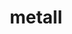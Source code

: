 ---
title: "metall"
layout: cache
categories: [package, develop]
meta: {"versions": ["0.23.1", "0.25"], "compilers": ["gcc@=11.1.0", "oneapi@=2023.0.0", "oneapi@=2023.1.0", "oneapi@=2023.2.0"], "oss": ["ubuntu20.04"], "platforms": ["linux"], "targets": ["ppc64le", "x86_64", "x86_64_v3"], "stacks": ["e4s", "e4s-oneapi", "e4s-power", "root"], "num_specs": 41, "num_specs_by_stack": {"e4s-power": 6, "root": 41, "e4s-oneapi": 13, "e4s": 4}}
spec_details: [{"hash": "fipglypexm3lh224t4gvqvpsstpagfq5", "compiler": "gcc@=11.1.0", "versions": ["0.25"], "os": "ubuntu20.04", "platform": "linux", "target": "ppc64le", "variants": ["build_system=cmake", "build_type=Release", "generator=make", "~ipo"], "stacks": ["e4s-power", "root"], "size": "-", "tarball": "https://binaries.spack.io/develop/build_cache/linux-ubuntu20.04-ppc64le/gcc-11.1.0/metall-0.25/linux-ubuntu20.04-ppc64le-gcc-11.1.0-metall-0.25-fipglypexm3lh224t4gvqvpsstpagfq5.spack"}, {"hash": "64ahuerxqn4vzuj2jslnfw7wuu6yft6v", "compiler": "gcc@=11.1.0", "versions": ["0.25"], "os": "ubuntu20.04", "platform": "linux", "target": "ppc64le", "variants": ["build_system=cmake", "build_type=Release", "generator=make", "~ipo"], "stacks": ["root"], "size": "-", "tarball": "https://binaries.spack.io/develop/build_cache/linux-ubuntu20.04-ppc64le/gcc-11.1.0/metall-0.25/linux-ubuntu20.04-ppc64le-gcc-11.1.0-metall-0.25-64ahuerxqn4vzuj2jslnfw7wuu6yft6v.spack"}, {"hash": "jusjy4nywgjorqiodurpqubi2o3cv2jn", "compiler": "gcc@=11.1.0", "versions": ["0.23.1"], "os": "ubuntu20.04", "platform": "linux", "target": "ppc64le", "variants": ["build_system=cmake", "build_type=RelWithDebInfo", "generator=make", "~ipo"], "stacks": ["root"], "size": "-", "tarball": "https://binaries.spack.io/develop/build_cache/linux-ubuntu20.04-ppc64le/gcc-11.1.0/metall-0.23.1/linux-ubuntu20.04-ppc64le-gcc-11.1.0-metall-0.23.1-jusjy4nywgjorqiodurpqubi2o3cv2jn.spack"}, {"hash": "omcohgyeitgl5fq65otlyiapw425mrid", "compiler": "gcc@=11.1.0", "versions": ["0.25"], "os": "ubuntu20.04", "platform": "linux", "target": "ppc64le", "variants": ["build_system=cmake", "build_type=Release", "generator=make", "~ipo"], "stacks": ["root"], "size": "-", "tarball": "https://binaries.spack.io/develop/build_cache/linux-ubuntu20.04-ppc64le/gcc-11.1.0/metall-0.25/linux-ubuntu20.04-ppc64le-gcc-11.1.0-metall-0.25-omcohgyeitgl5fq65otlyiapw425mrid.spack"}, {"hash": "q46c6dqt7zkfey5jcve5cq4mzehi27wp", "compiler": "gcc@=11.1.0", "versions": ["0.25"], "os": "ubuntu20.04", "platform": "linux", "target": "ppc64le", "variants": ["build_system=cmake", "build_type=Release", "generator=make", "~ipo"], "stacks": ["e4s-power", "root"], "size": "-", "tarball": "https://binaries.spack.io/develop/build_cache/linux-ubuntu20.04-ppc64le/gcc-11.1.0/metall-0.25/linux-ubuntu20.04-ppc64le-gcc-11.1.0-metall-0.25-q46c6dqt7zkfey5jcve5cq4mzehi27wp.spack"}, {"hash": "o6yids2ccdq2ddbggeivr437mkdfefzn", "compiler": "gcc@=11.1.0", "versions": ["0.25"], "os": "ubuntu20.04", "platform": "linux", "target": "ppc64le", "variants": ["build_system=cmake", "build_type=Release", "generator=make", "~ipo"], "stacks": ["e4s-power", "root"], "size": "-", "tarball": "https://binaries.spack.io/develop/build_cache/linux-ubuntu20.04-ppc64le/gcc-11.1.0/metall-0.25/linux-ubuntu20.04-ppc64le-gcc-11.1.0-metall-0.25-o6yids2ccdq2ddbggeivr437mkdfefzn.spack"}, {"hash": "s2xig3jvfpxe7e4xsid4sulma54nk5mr", "compiler": "gcc@=11.1.0", "versions": ["0.25"], "os": "ubuntu20.04", "platform": "linux", "target": "ppc64le", "variants": ["build_system=cmake", "build_type=Release", "generator=make", "~ipo"], "stacks": ["root"], "size": "-", "tarball": "https://binaries.spack.io/develop/build_cache/linux-ubuntu20.04-ppc64le/gcc-11.1.0/metall-0.25/linux-ubuntu20.04-ppc64le-gcc-11.1.0-metall-0.25-s2xig3jvfpxe7e4xsid4sulma54nk5mr.spack"}, {"hash": "jo7yr5vlcrz26h2dtrbjc2rge7zuuqek", "compiler": "gcc@=11.1.0", "versions": ["0.25"], "os": "ubuntu20.04", "platform": "linux", "target": "ppc64le", "variants": ["build_system=cmake", "build_type=RelWithDebInfo", "generator=make", "~ipo"], "stacks": ["root"], "size": "-", "tarball": "https://binaries.spack.io/develop/build_cache/linux-ubuntu20.04-ppc64le/gcc-11.1.0/metall-0.25/linux-ubuntu20.04-ppc64le-gcc-11.1.0-metall-0.25-jo7yr5vlcrz26h2dtrbjc2rge7zuuqek.spack"}, {"hash": "jnkrlpbbnh33exlahxo4fjaodqrjmclx", "compiler": "gcc@=11.1.0", "versions": ["0.25"], "os": "ubuntu20.04", "platform": "linux", "target": "ppc64le", "variants": ["build_system=cmake", "build_type=Release", "generator=make", "~ipo"], "stacks": ["e4s-power", "root"], "size": "-", "tarball": "https://binaries.spack.io/develop/build_cache/linux-ubuntu20.04-ppc64le/gcc-11.1.0/metall-0.25/linux-ubuntu20.04-ppc64le-gcc-11.1.0-metall-0.25-jnkrlpbbnh33exlahxo4fjaodqrjmclx.spack"}, {"hash": "likepwcxycmae7cn3nfxrtnlj2m7wm7g", "compiler": "gcc@=11.1.0", "versions": ["0.25"], "os": "ubuntu20.04", "platform": "linux", "target": "ppc64le", "variants": ["build_system=cmake", "build_type=Release", "generator=make", "~ipo"], "stacks": ["e4s-power", "root"], "size": "-", "tarball": "https://binaries.spack.io/develop/build_cache/linux-ubuntu20.04-ppc64le/gcc-11.1.0/metall-0.25/linux-ubuntu20.04-ppc64le-gcc-11.1.0-metall-0.25-likepwcxycmae7cn3nfxrtnlj2m7wm7g.spack"}, {"hash": "uzzyomk2fw4wvjmooji25vcxb53atjbn", "compiler": "gcc@=11.1.0", "versions": ["0.25"], "os": "ubuntu20.04", "platform": "linux", "target": "ppc64le", "variants": ["build_system=cmake", "build_type=Release", "generator=make", "~ipo"], "stacks": ["root"], "size": "-", "tarball": "https://binaries.spack.io/develop/build_cache/linux-ubuntu20.04-ppc64le/gcc-11.1.0/metall-0.25/linux-ubuntu20.04-ppc64le-gcc-11.1.0-metall-0.25-uzzyomk2fw4wvjmooji25vcxb53atjbn.spack"}, {"hash": "x622fsri36sworcoxwxkv3ec3meffaqa", "compiler": "gcc@=11.1.0", "versions": ["0.25"], "os": "ubuntu20.04", "platform": "linux", "target": "ppc64le", "variants": ["build_system=cmake", "build_type=Release", "generator=make", "~ipo"], "stacks": ["e4s-power", "root"], "size": "-", "tarball": "https://binaries.spack.io/develop/build_cache/linux-ubuntu20.04-ppc64le/gcc-11.1.0/metall-0.25/linux-ubuntu20.04-ppc64le-gcc-11.1.0-metall-0.25-x622fsri36sworcoxwxkv3ec3meffaqa.spack"}, {"hash": "xenvhqgigubxie6bj5br4plho5gxbtaw", "compiler": "gcc@=11.1.0", "versions": ["0.25"], "os": "ubuntu20.04", "platform": "linux", "target": "ppc64le", "variants": ["build_system=cmake", "build_type=Release", "generator=make", "~ipo"], "stacks": ["root"], "size": "-", "tarball": "https://binaries.spack.io/develop/build_cache/linux-ubuntu20.04-ppc64le/gcc-11.1.0/metall-0.25/linux-ubuntu20.04-ppc64le-gcc-11.1.0-metall-0.25-xenvhqgigubxie6bj5br4plho5gxbtaw.spack"}, {"hash": "vq4rydnnzs4e66am5wdntxpzkciyj7up", "compiler": "gcc@=11.1.0", "versions": ["0.25"], "os": "ubuntu20.04", "platform": "linux", "target": "ppc64le", "variants": ["build_system=cmake", "build_type=Release", "generator=make", "~ipo"], "stacks": ["root"], "size": "-", "tarball": "https://binaries.spack.io/develop/build_cache/linux-ubuntu20.04-ppc64le/gcc-11.1.0/metall-0.25/linux-ubuntu20.04-ppc64le-gcc-11.1.0-metall-0.25-vq4rydnnzs4e66am5wdntxpzkciyj7up.spack"}, {"hash": "tx2hta2ssidmeat6soprtg6johugblto", "compiler": "gcc@=11.1.0", "versions": ["0.25"], "os": "ubuntu20.04", "platform": "linux", "target": "ppc64le", "variants": ["build_system=cmake", "build_type=RelWithDebInfo", "generator=make", "~ipo"], "stacks": ["root"], "size": "-", "tarball": "https://binaries.spack.io/develop/build_cache/linux-ubuntu20.04-ppc64le/gcc-11.1.0/metall-0.25/linux-ubuntu20.04-ppc64le-gcc-11.1.0-metall-0.25-tx2hta2ssidmeat6soprtg6johugblto.spack"}, {"hash": "y42lycnac6gxlp3bem5sumgeyaqquxkt", "compiler": "gcc@=11.1.0", "versions": ["0.25"], "os": "ubuntu20.04", "platform": "linux", "target": "ppc64le", "variants": ["build_system=cmake", "build_type=Release", "generator=make", "~ipo"], "stacks": ["root"], "size": "-", "tarball": "https://binaries.spack.io/develop/build_cache/linux-ubuntu20.04-ppc64le/gcc-11.1.0/metall-0.25/linux-ubuntu20.04-ppc64le-gcc-11.1.0-metall-0.25-y42lycnac6gxlp3bem5sumgeyaqquxkt.spack"}, {"hash": "vbyyuged76zzz7ycpxcxe5dbtpj2o6mp", "compiler": "gcc@=11.1.0", "versions": ["0.25"], "os": "ubuntu20.04", "platform": "linux", "target": "ppc64le", "variants": ["build_system=cmake", "build_type=Release", "generator=make", "~ipo"], "stacks": ["root"], "size": "-", "tarball": "https://binaries.spack.io/develop/build_cache/linux-ubuntu20.04-ppc64le/gcc-11.1.0/metall-0.25/linux-ubuntu20.04-ppc64le-gcc-11.1.0-metall-0.25-vbyyuged76zzz7ycpxcxe5dbtpj2o6mp.spack"}, {"hash": "q6tyxyptnrknonveoqxq6deycgfzkso5", "compiler": "oneapi@=2023.0.0", "versions": ["0.25"], "os": "ubuntu20.04", "platform": "linux", "target": "x86_64", "variants": ["build_system=cmake", "build_type=Release", "generator=make", "~ipo"], "stacks": ["root", "e4s-oneapi"], "size": "-", "tarball": "https://binaries.spack.io/develop/build_cache/linux-ubuntu20.04-x86_64/oneapi-2023.0.0/metall-0.25/linux-ubuntu20.04-x86_64-oneapi-2023.0.0-metall-0.25-q6tyxyptnrknonveoqxq6deycgfzkso5.spack"}, {"hash": "igpel7zgwf6p3ixcu43pwrwskzcl7eyr", "compiler": "oneapi@=2023.0.0", "versions": ["0.23.1"], "os": "ubuntu20.04", "platform": "linux", "target": "x86_64", "variants": ["build_system=cmake", "build_type=RelWithDebInfo", "generator=make", "~ipo"], "stacks": ["root"], "size": "-", "tarball": "https://binaries.spack.io/develop/build_cache/linux-ubuntu20.04-x86_64/oneapi-2023.0.0/metall-0.23.1/linux-ubuntu20.04-x86_64-oneapi-2023.0.0-metall-0.23.1-igpel7zgwf6p3ixcu43pwrwskzcl7eyr.spack"}, {"hash": "wwzisdefswqypjpul3qcia6nzy2s5tzs", "compiler": "oneapi@=2023.0.0", "versions": ["0.25"], "os": "ubuntu20.04", "platform": "linux", "target": "x86_64", "variants": ["build_system=cmake", "build_type=RelWithDebInfo", "generator=make", "~ipo"], "stacks": ["root"], "size": "-", "tarball": "https://binaries.spack.io/develop/build_cache/linux-ubuntu20.04-x86_64/oneapi-2023.0.0/metall-0.25/linux-ubuntu20.04-x86_64-oneapi-2023.0.0-metall-0.25-wwzisdefswqypjpul3qcia6nzy2s5tzs.spack"}, {"hash": "fesax6wvax5zmjuk55chooj2akwzf5nx", "compiler": "oneapi@=2023.1.0", "versions": ["0.25"], "os": "ubuntu20.04", "platform": "linux", "target": "x86_64", "variants": ["build_system=cmake", "build_type=Release", "generator=make", "~ipo"], "stacks": ["root", "e4s-oneapi"], "size": "-", "tarball": "https://binaries.spack.io/develop/build_cache/linux-ubuntu20.04-x86_64/oneapi-2023.1.0/metall-0.25/linux-ubuntu20.04-x86_64-oneapi-2023.1.0-metall-0.25-fesax6wvax5zmjuk55chooj2akwzf5nx.spack"}, {"hash": "mdzfulzgvcnyajjcmthcltr3p2jrf46z", "compiler": "oneapi@=2023.1.0", "versions": ["0.25"], "os": "ubuntu20.04", "platform": "linux", "target": "x86_64", "variants": ["build_system=cmake", "build_type=Release", "generator=make", "~ipo"], "stacks": ["root", "e4s-oneapi"], "size": "-", "tarball": "https://binaries.spack.io/develop/build_cache/linux-ubuntu20.04-x86_64/oneapi-2023.1.0/metall-0.25/linux-ubuntu20.04-x86_64-oneapi-2023.1.0-metall-0.25-mdzfulzgvcnyajjcmthcltr3p2jrf46z.spack"}, {"hash": "26itue5or2cfczjxnayezhlkqpbsispp", "compiler": "oneapi@=2023.2.0", "versions": ["0.25"], "os": "ubuntu20.04", "platform": "linux", "target": "x86_64", "variants": ["build_system=cmake", "build_type=Release", "generator=make", "~ipo"], "stacks": ["root", "e4s-oneapi"], "size": "-", "tarball": "https://binaries.spack.io/develop/build_cache/linux-ubuntu20.04-x86_64/oneapi-2023.2.0/metall-0.25/linux-ubuntu20.04-x86_64-oneapi-2023.2.0-metall-0.25-26itue5or2cfczjxnayezhlkqpbsispp.spack"}, {"hash": "65j3bzsibrivscr33nx5bdfrqwxhrc32", "compiler": "oneapi@=2023.2.0", "versions": ["0.25"], "os": "ubuntu20.04", "platform": "linux", "target": "x86_64", "variants": ["build_system=cmake", "build_type=Release", "generator=make", "~ipo"], "stacks": ["root", "e4s-oneapi"], "size": "-", "tarball": "https://binaries.spack.io/develop/build_cache/linux-ubuntu20.04-x86_64/oneapi-2023.2.0/metall-0.25/linux-ubuntu20.04-x86_64-oneapi-2023.2.0-metall-0.25-65j3bzsibrivscr33nx5bdfrqwxhrc32.spack"}, {"hash": "ienyv2vh3zftlwadvfnzsv4wfzwtbb6j", "compiler": "oneapi@=2023.2.0", "versions": ["0.25"], "os": "ubuntu20.04", "platform": "linux", "target": "x86_64", "variants": ["build_system=cmake", "build_type=Release", "generator=make", "~ipo"], "stacks": ["root", "e4s-oneapi"], "size": "-", "tarball": "https://binaries.spack.io/develop/build_cache/linux-ubuntu20.04-x86_64/oneapi-2023.2.0/metall-0.25/linux-ubuntu20.04-x86_64-oneapi-2023.2.0-metall-0.25-ienyv2vh3zftlwadvfnzsv4wfzwtbb6j.spack"}, {"hash": "nf5vcvj6pyaeb7whenwyhw2qa3dtvav6", "compiler": "oneapi@=2023.2.0", "versions": ["0.25"], "os": "ubuntu20.04", "platform": "linux", "target": "x86_64", "variants": ["build_system=cmake", "build_type=Release", "generator=make", "~ipo"], "stacks": ["root", "e4s-oneapi"], "size": "-", "tarball": "https://binaries.spack.io/develop/build_cache/linux-ubuntu20.04-x86_64/oneapi-2023.2.0/metall-0.25/linux-ubuntu20.04-x86_64-oneapi-2023.2.0-metall-0.25-nf5vcvj6pyaeb7whenwyhw2qa3dtvav6.spack"}, {"hash": "oxl5ovllwlp37mgobknxigapy2s2yicj", "compiler": "oneapi@=2023.2.0", "versions": ["0.25"], "os": "ubuntu20.04", "platform": "linux", "target": "x86_64", "variants": ["build_system=cmake", "build_type=Release", "generator=make", "~ipo"], "stacks": ["root", "e4s-oneapi"], "size": "-", "tarball": "https://binaries.spack.io/develop/build_cache/linux-ubuntu20.04-x86_64/oneapi-2023.2.0/metall-0.25/linux-ubuntu20.04-x86_64-oneapi-2023.2.0-metall-0.25-oxl5ovllwlp37mgobknxigapy2s2yicj.spack"}, {"hash": "se6owy542n5jz7kbpzjmd6c7sq4oxzyc", "compiler": "oneapi@=2023.2.0", "versions": ["0.25"], "os": "ubuntu20.04", "platform": "linux", "target": "x86_64", "variants": ["build_system=cmake", "build_type=Release", "generator=make", "~ipo"], "stacks": ["root", "e4s-oneapi"], "size": "-", "tarball": "https://binaries.spack.io/develop/build_cache/linux-ubuntu20.04-x86_64/oneapi-2023.2.0/metall-0.25/linux-ubuntu20.04-x86_64-oneapi-2023.2.0-metall-0.25-se6owy542n5jz7kbpzjmd6c7sq4oxzyc.spack"}, {"hash": "3njdtogni2btmolnh766yixzzpeassbv", "compiler": "oneapi@=2023.2.0", "versions": ["0.25"], "os": "ubuntu20.04", "platform": "linux", "target": "x86_64", "variants": ["build_system=cmake", "build_type=Release", "generator=make", "~ipo"], "stacks": ["root", "e4s-oneapi"], "size": "-", "tarball": "https://binaries.spack.io/develop/build_cache/linux-ubuntu20.04-x86_64/oneapi-2023.2.0/metall-0.25/linux-ubuntu20.04-x86_64-oneapi-2023.2.0-metall-0.25-3njdtogni2btmolnh766yixzzpeassbv.spack"}, {"hash": "4kfm32rv6zwcgd6kh55pl75xemqofffo", "compiler": "oneapi@=2023.2.0", "versions": ["0.25"], "os": "ubuntu20.04", "platform": "linux", "target": "x86_64", "variants": ["build_system=cmake", "build_type=Release", "generator=make", "~ipo"], "stacks": ["root", "e4s-oneapi"], "size": "-", "tarball": "https://binaries.spack.io/develop/build_cache/linux-ubuntu20.04-x86_64/oneapi-2023.2.0/metall-0.25/linux-ubuntu20.04-x86_64-oneapi-2023.2.0-metall-0.25-4kfm32rv6zwcgd6kh55pl75xemqofffo.spack"}, {"hash": "usgews37fhkr7szyr7tdevn2vyb5lcfc", "compiler": "oneapi@=2023.2.0", "versions": ["0.25"], "os": "ubuntu20.04", "platform": "linux", "target": "x86_64", "variants": ["build_system=cmake", "build_type=Release", "generator=make", "~ipo"], "stacks": ["root", "e4s-oneapi"], "size": "-", "tarball": "https://binaries.spack.io/develop/build_cache/linux-ubuntu20.04-x86_64/oneapi-2023.2.0/metall-0.25/linux-ubuntu20.04-x86_64-oneapi-2023.2.0-metall-0.25-usgews37fhkr7szyr7tdevn2vyb5lcfc.spack"}, {"hash": "cx7fjv75temxhfyrllymvlu57vkfqeg4", "compiler": "oneapi@=2023.2.0", "versions": ["0.25"], "os": "ubuntu20.04", "platform": "linux", "target": "x86_64", "variants": ["build_system=cmake", "build_type=Release", "generator=make", "~ipo"], "stacks": ["root", "e4s-oneapi"], "size": "-", "tarball": "https://binaries.spack.io/develop/build_cache/linux-ubuntu20.04-x86_64/oneapi-2023.2.0/metall-0.25/linux-ubuntu20.04-x86_64-oneapi-2023.2.0-metall-0.25-cx7fjv75temxhfyrllymvlu57vkfqeg4.spack"}, {"hash": "waaupk2qajegj4dnrlpqykmnap2ss645", "compiler": "gcc@=11.1.0", "versions": ["0.25"], "os": "ubuntu20.04", "platform": "linux", "target": "x86_64_v3", "variants": ["build_system=cmake", "build_type=RelWithDebInfo", "generator=make", "~ipo"], "stacks": ["root"], "size": "-", "tarball": "https://binaries.spack.io/develop/build_cache/linux-ubuntu20.04-x86_64_v3/gcc-11.1.0/metall-0.25/linux-ubuntu20.04-x86_64_v3-gcc-11.1.0-metall-0.25-waaupk2qajegj4dnrlpqykmnap2ss645.spack"}, {"hash": "q5llped3d5dlyp2zewew7vadgcombktb", "compiler": "gcc@=11.1.0", "versions": ["0.23.1"], "os": "ubuntu20.04", "platform": "linux", "target": "x86_64_v3", "variants": ["build_system=cmake", "build_type=RelWithDebInfo", "generator=make", "~ipo"], "stacks": ["root"], "size": "-", "tarball": "https://binaries.spack.io/develop/build_cache/linux-ubuntu20.04-x86_64_v3/gcc-11.1.0/metall-0.23.1/linux-ubuntu20.04-x86_64_v3-gcc-11.1.0-metall-0.23.1-q5llped3d5dlyp2zewew7vadgcombktb.spack"}, {"hash": "ewsjzcrt5eehnfgptot4zlq4t5k33rzm", "compiler": "gcc@=11.1.0", "versions": ["0.25"], "os": "ubuntu20.04", "platform": "linux", "target": "x86_64_v3", "variants": ["build_system=cmake", "build_type=Release", "generator=make", "~ipo"], "stacks": ["e4s", "root"], "size": "-", "tarball": "https://binaries.spack.io/develop/build_cache/linux-ubuntu20.04-x86_64_v3/gcc-11.1.0/metall-0.25/linux-ubuntu20.04-x86_64_v3-gcc-11.1.0-metall-0.25-ewsjzcrt5eehnfgptot4zlq4t5k33rzm.spack"}, {"hash": "dfsuagfjepabhoe4hqt6y525juew454p", "compiler": "gcc@=11.1.0", "versions": ["0.25"], "os": "ubuntu20.04", "platform": "linux", "target": "x86_64_v3", "variants": ["build_system=cmake", "build_type=Release", "generator=make", "~ipo"], "stacks": ["root"], "size": "-", "tarball": "https://binaries.spack.io/develop/build_cache/linux-ubuntu20.04-x86_64_v3/gcc-11.1.0/metall-0.25/linux-ubuntu20.04-x86_64_v3-gcc-11.1.0-metall-0.25-dfsuagfjepabhoe4hqt6y525juew454p.spack"}, {"hash": "ejg3gfp36jaax2dqa27tmxbtxuth7vku", "compiler": "gcc@=11.1.0", "versions": ["0.25"], "os": "ubuntu20.04", "platform": "linux", "target": "x86_64_v3", "variants": ["build_system=cmake", "build_type=Release", "generator=make", "~ipo"], "stacks": ["root"], "size": "-", "tarball": "https://binaries.spack.io/develop/build_cache/linux-ubuntu20.04-x86_64_v3/gcc-11.1.0/metall-0.25/linux-ubuntu20.04-x86_64_v3-gcc-11.1.0-metall-0.25-ejg3gfp36jaax2dqa27tmxbtxuth7vku.spack"}, {"hash": "2rehitljanfbcemb4rao4qcaiqckqjfx", "compiler": "gcc@=11.1.0", "versions": ["0.25"], "os": "ubuntu20.04", "platform": "linux", "target": "x86_64_v3", "variants": ["build_system=cmake", "build_type=Release", "generator=make", "~ipo"], "stacks": ["root"], "size": "-", "tarball": "https://binaries.spack.io/develop/build_cache/linux-ubuntu20.04-x86_64_v3/gcc-11.1.0/metall-0.25/linux-ubuntu20.04-x86_64_v3-gcc-11.1.0-metall-0.25-2rehitljanfbcemb4rao4qcaiqckqjfx.spack"}, {"hash": "ynvdvdn7v3hmpq7ufvydjusdfbgbm3tx", "compiler": "gcc@=11.1.0", "versions": ["0.25"], "os": "ubuntu20.04", "platform": "linux", "target": "x86_64_v3", "variants": ["build_system=cmake", "build_type=Release", "generator=make", "~ipo"], "stacks": ["e4s", "root"], "size": "-", "tarball": "https://binaries.spack.io/develop/build_cache/linux-ubuntu20.04-x86_64_v3/gcc-11.1.0/metall-0.25/linux-ubuntu20.04-x86_64_v3-gcc-11.1.0-metall-0.25-ynvdvdn7v3hmpq7ufvydjusdfbgbm3tx.spack"}, {"hash": "5rtcqsn6vy6vgpeh42jdxar3t6iv6kl6", "compiler": "gcc@=11.1.0", "versions": ["0.25"], "os": "ubuntu20.04", "platform": "linux", "target": "x86_64_v3", "variants": ["build_system=cmake", "build_type=Release", "generator=make", "~ipo"], "stacks": ["e4s", "root"], "size": "-", "tarball": "https://binaries.spack.io/develop/build_cache/linux-ubuntu20.04-x86_64_v3/gcc-11.1.0/metall-0.25/linux-ubuntu20.04-x86_64_v3-gcc-11.1.0-metall-0.25-5rtcqsn6vy6vgpeh42jdxar3t6iv6kl6.spack"}, {"hash": "h5pzilghf4ij5cgaudxvdftjkkdko2jv", "compiler": "gcc@=11.1.0", "versions": ["0.25"], "os": "ubuntu20.04", "platform": "linux", "target": "x86_64_v3", "variants": ["build_system=cmake", "build_type=Release", "generator=make", "~ipo"], "stacks": ["e4s", "root"], "size": "-", "tarball": "https://binaries.spack.io/develop/build_cache/linux-ubuntu20.04-x86_64_v3/gcc-11.1.0/metall-0.25/linux-ubuntu20.04-x86_64_v3-gcc-11.1.0-metall-0.25-h5pzilghf4ij5cgaudxvdftjkkdko2jv.spack"}]
---